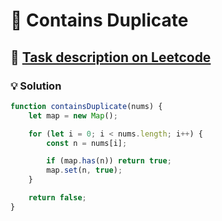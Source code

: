 # 📝 Contains Duplicate

## 🔗 [Task description on Leetcode](https://leetcode.com/problems/contains-duplicate/?envType=problem-list-v2&envId=hash-table)

### 💡 Solution

```js
function containsDuplicate(nums) {
	let map = new Map();

	for (let i = 0; i < nums.length; i++) {
		const n = nums[i];

		if (map.has(n)) return true;
		map.set(n, true);
	}

	return false;
}
```
